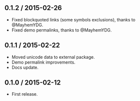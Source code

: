 0.1.2 / 2015-02-26
------------------

- Fixed blockquoted links (some symbols exclusions), thanks to @MayhemYDG.
- Fixed demo permalinks, thanks to @MayhemYDG.


0.1.1 / 2015-02-22
------------------

- Moved unicode data to external package.
- Demo permalink improvements.
- Docs update.


0.1.0 / 2015-02-12
------------------

- First release.
